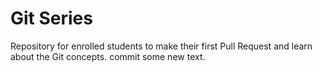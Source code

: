 # Git Series

Repository for enrolled students to make their first Pull Request and learn about the Git concepts.
commit some new text.
